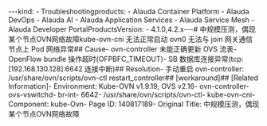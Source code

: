 ---kind:   - Troubleshootingproducts:    - Alauda Container Platform   - Alauda DevOps   - Alauda AI   - Alauda Application Services   - Alauda Service Mesh   - Alauda Developer PortalProductsVersion:   - 4.1.0,4.2.x---<!-- A type of document that involves encountering a fault, diag...it, performing root cause analysis, and providing solutions. --># 中规模压测，偶现某个节点OVN网络故障kube-ovn-cni 无法正常启动 ovn0 无法与 join 网关通信 节点上 Pod 网络异常## Cause- ovn-controller 未能正确更新 OVS 流表- OpenFlow bundle 操作超时(OFPBFC_TIMEOUT)- SB 数据库连接异常(tcp:[192.168.130.128]:6642 连接中断)## Resolution- 手动重启 ovn-controller: /usr/share/ovn/scripts/ovn-ctl restart_controller## [workaround]## [Related Information]- Environment: Kube-OVN v1.9.19, OVS v2.16- ovn-controller- ovs-vswitchd- br-int- 6642- /usr/share/ovn/scripts/ovn-ctl- kube-ovn-cni- Component: kube-Ovn- Page ID: 140817189- Original Title: 中规模压测，偶现某个节点OVN网络故障